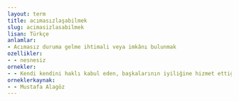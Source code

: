 ```yaml
---
layout: term
title: acımasızlaşabilmek
slug: acimasizlasabilmek
lisan: Türkçe
anlamlar:
- Acımasız duruma gelme ihtimali veya imkânı bulunmak
ozellikler:
- - nesnesiz
ornekler:
- - Kendi kendini haklı kabul eden, başkalarının iyiliğine hizmet ettiğine inanan bir güç rahatlıkla dayatmacı davranabilir, giderek acımasızlaşabilir.
orneklerkaynak:
- - Mustafa Alagöz
---
```

